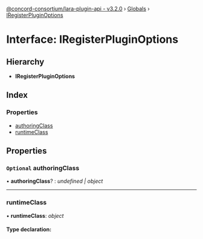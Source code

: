 [@concord-consortium/lara-plugin-api - v3.2.0](../README.md) › [Globals](../globals.md) › [IRegisterPluginOptions](iregisterpluginoptions.md)

# Interface: IRegisterPluginOptions

## Hierarchy

* **IRegisterPluginOptions**

## Index

### Properties

* [authoringClass](iregisterpluginoptions.md#optional-authoringclass)
* [runtimeClass](iregisterpluginoptions.md#runtimeclass)

## Properties

### `Optional` authoringClass

• **authoringClass**? : *undefined | object*

___

###  runtimeClass

• **runtimeClass**: *object*

#### Type declaration:
